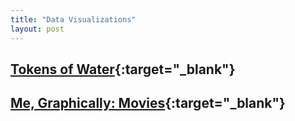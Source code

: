 ```yaml
---
title: "Data Visualizations"
layout: post
---
```


## [Tokens of Water](https://baoware.github.io/assets/projects/tokensofwater/tokensofwater.html){:target="_blank"}
## [Me, Graphically: Movies](https://baoware.github.io/assets/projects/movies/index.html){:target="_blank"}


